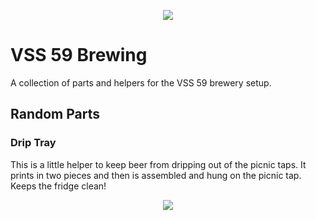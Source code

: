 <p align="center">
  <img src="https://github.com/mdhutchis/Schwendi_Brewing/blob/master/VSS-59.png">
</p>

# VSS 59 Brewing
A collection of parts and helpers for the VSS 59 brewery setup.

## Random Parts
### Drip Tray
This is a little helper to keep beer from dripping out of the picnic taps. It prints in two pieces and then is assembled and hung on the picnic tap. Keeps the fridge clean!

<p align="center">
  <img src="https://github.com/mdhutchis/Schwendi_Brewing/blob/master/Random_Parts/Drip%20Tray.png">
</p>
